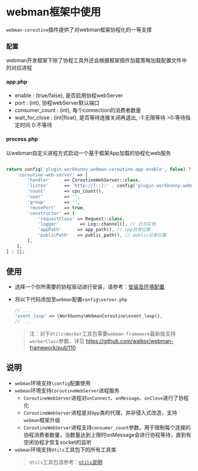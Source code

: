 # webman框架中使用

`webman-coroutine`插件提供了对webman框架协程化的一等支撑

### 配置

webman开发框架下除了协程工具外还会根据框架插件加载策略加载配置文件中的对应进程

#### app.php

- enable : (true/false), 是否启用协程webServer
- port : (int), 协程webServer默认端口
- consumer_count : (int), 每个connection的消费者数量
- wait_for_close : (int|float), 是否等待连接关闭再退出, -1:无限等待 >0:等待指定时间 0:不等待

#### process.php

以webman自定义进程方式启动一个基于框架App加载的协程化web服务

```php

return config('plugin.workbunny.webman-coroutine.app.enable', false) ? [
    'coroutine-web-server' => [
        'handler'     => CoroutineWebServer::class,
        'listen'      => 'http://[::]:' . config('plugin.workbunny.webman-coroutine.app.port', 8717),
        'count'       => cpu_count(),
        'user'        => '',
        'group'       => '',
        'reusePort'   => true,
        'constructor' => [
            'requestClass' => Request::class,
            'logger'        => Log::channel(), // 日志实例
            'appPath'      => app_path(), // app目录位置
            'publicPath'   => public_path(), // public目录位置
        ],
    ],
] : [];

```

## 使用

- 选择一个你所需要的协程驱动进行安装，请参考：[安装及环境配置](https://github.com/workbunny/webman-coroutine/tree/main/docs/doc/install.md)
- 将以下代码添加至`webman`配置`config\server.php`

   ```php
   // ...
   'event_loop' => \Workbunny\WebmanCoroutine\event_loop(),
   // ...
   ```
  > 注：对于`Utils\Worker`工具包需要`webman-framework`最新版支持`workerClass`参数，详见 https://github.com/walkor/webman-framework/pull/110

## 说明

- `webman`环境支持`\config`配置使用
- `webman`环境支持`CoroutineWebServer`进程服务
  - `CoroutineWebServer`进程对`onConnect`、`onMessage`、`onClose`进行了协程化
  - `CoroutineWebServer`进程是对`App`类的代理，并非侵入式改造，支持`webman`框架升级
  - `CoroutineWebServer`进程支持`consumer_count`参数，用于限制每个连接的协程消费者数量，当数量达到上限时onMessage会进行协程等待，直到有空闲协程才恢复socket的监听
- `webman`环境支持`Utils`工具包下的所有工具类
  > `Utils`工具包请参考：[`Utils`说明](https://github.com/workbunny/webman-coroutine/tree/main/docs/doc/utils.md)